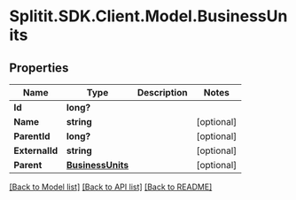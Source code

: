 # Splitit.SDK.Client.Model.BusinessUnits
## Properties

Name | Type | Description | Notes
------------ | ------------- | ------------- | -------------
**Id** | **long?** |  | 
**Name** | **string** |  | [optional] 
**ParentId** | **long?** |  | [optional] 
**ExternalId** | **string** |  | [optional] 
**Parent** | [**BusinessUnits**](BusinessUnits.md) |  | [optional] 

[[Back to Model list]](../README.md#documentation-for-models) [[Back to API list]](../README.md#documentation-for-api-endpoints) [[Back to README]](../README.md)


